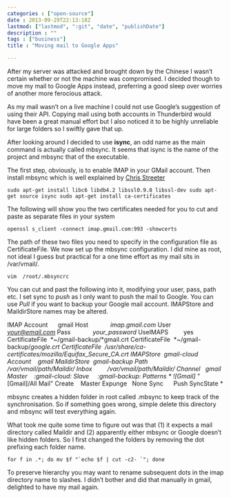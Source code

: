 ```yaml
---
categories : ["open-source"]
date : 2013-09-29T22:13:18Z
lastmod: ["lastmod", ":git", "date", "publishDate"]
description : ""
tags : ["business"]
title : "Moving mail to Google Apps"

---
```



After my server was attacked and brought down by the Chinese I wasn’t certain whether or not the machine was compromised. I decided though to move my mail to Google Apps instead, preferring a good sleep over worries of another more ferocious attack.

As my mail wasn’t on a live machine I could not use Google’s suggestion of using their API. Copying mail using both accounts in Thunderbird would have been a great manual effort but I also noticed it to be highly unreliable for large folders so I swiftly gave that up.

After looking around I decided to use **isync**, an odd name as the main command is actually called mbsync. It seems that isync is the name of the project and mbsync that of the executable.

The first step, obviously, is to enable IMAP in your GMail account. Then install mbsync which is well explained by [Chris Streeter](http://chrisstreeter.com/archive/2009/04/gmail-imap-backup-with-mbsync-on-ubuntu.html)

    sudo apt-get install libc6 libdb4.2 libssl0.9.8 libssl-dev sudo apt-get source isync sudo apt-get install ca-certificates

The following will show you the two certificates needed for you to cut and paste as separate files in your system

    openssl s_client -connect imap.gmail.com:993 -showcerts

The path of these two files you need to specify in the configuration file as CertificateFile. We now set up the mbsync configuration. I did mine as root, not ideal I guess but practical for a one time effort as my mail sits in /var/vmail/.

    vim  /root/.mbsyncrc

You can cut and past the following into it, modifying your user, pass, path etc. I set sync to *push* as I only want to push the mail to Google. You can use *Pull* if you want to backup your Google mail account. IMAPStore and MaildirStore names may be altered.

IMAP
Account      gmail 
Host             *imap.gmail.com* 
User             *your@email.com* 
Pass             *your_password* 
UseIMAPS         yes 
CertificateFile  *~/gmail-backup/*gmail.crt 
CertificateFile  *~/gmail-backup/*google.crt 
CertificateFile  /usr/share/ca-certificates/mozilla/Equifax_Secure_CA.crt 
IMAPStore  gmail-cloud 
Account    gmail MaildirStore  gmail-backup 
Path          */var/vmail/path/Maildir/* 
Inbox         */var/vmail/path/Maildir/* 
Channel   gmail 
Master    :gmail-cloud: 
Slave     :gmail-backup: 
Patterns * ![Gmail]* "[Gmail]/All Mail" 
Create    Master Expunge   None Sync      
Push SyncState *

mbsync creates a hidden folder in root called .mbsync to keep track of the synchronisation. So if something goes wrong, simple delete this directory and mbsync will test everything again.

What took me quite some time to figure out was that (1) it expects a mail directory called Maildir and (2) apparently either mbsync or Google doesn’t like hidden folders. So I first changed the folders by removing the dot prefixing each folder name.

    for f in .*; do mv $f "`echo $f | cut -c2- `"; done

To preserve hierarchy you may want to rename subsequent dots in the imap directory name to slashes. I didn’t bother and did that manually in gmail, delighted to have my mail again.

